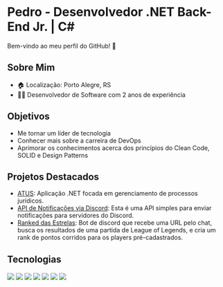 # Pedro - Desenvolvedor .NET Back-End Jr. | C#

Bem-vindo ao meu perfil do GitHub! 👋

## Sobre Mim
- 🏠 Localização: Porto Alegre, RS
- 👨‍💻 Desenvolvedor de Software com 2 anos de experiência

## Objetivos
- Me tornar um líder de tecnologia 
- Conhecer mais sobre a carreira de DevOps
- Aprimorar os conhecimentos acerca dos princípios do Clean Code, SOLID e Design Patterns

## Projetos Destacados
- [ATUS](https://www.atus.app/): Aplicação .NET focada em gerenciamento de processos jurídicos.
- [API de Notificações via Discord](https://github.com/pdrAlmeida/DiscordNotificacaoAPI): Esta é uma API simples para enviar notificações para servidores do Discord.
- [Ranked das Estrelas](https://github.com/pdrAlmeida/RankedDasEstrelas): Bot de discord que recebe uma URL pelo chat, busca os resultados de uma partida de League of Legends, e cria um rank de pontos corridos para os players pré-cadastrados.

## Tecnologias
<div style="display: inline_block">
  <img align="center" src="https://img.shields.io/badge/.NET-5C2D91?style=for-the-badge&logo=.net&logoColor=white" />
  <img align="center" src="https://img.shields.io/badge/C%23-239120?style=for-the-badge&logo=c-sharp&logoColor=white" />
  <img align="center" src="https://img.shields.io/badge/MongoDB-4EA94B?style=for-the-badge&logo=mongodb&logoColor=white" />
  <img align="center" src="https://img.shields.io/badge/Jira-0052CC?style=for-the-badge&logo=Jira&logoColor=white" />
  <img align="center" src="https://img.shields.io/badge/docker-%230db7ed.svg?style=for-the-badge&logo=docker&logoColor=white" />
  <img align="center" src="https://img.shields.io/badge/rabbitmq-%23FF6600.svg?&style=for-the-badge&logo=rabbitmq&logoColor=white" />
  <img align="center" src="https://img.shields.io/badge/Microsoft%20SQL%20Server-CC2927?style=for-the-badge&logo=microsoft%20sql%20server&logoColor=white" />  
</div>
